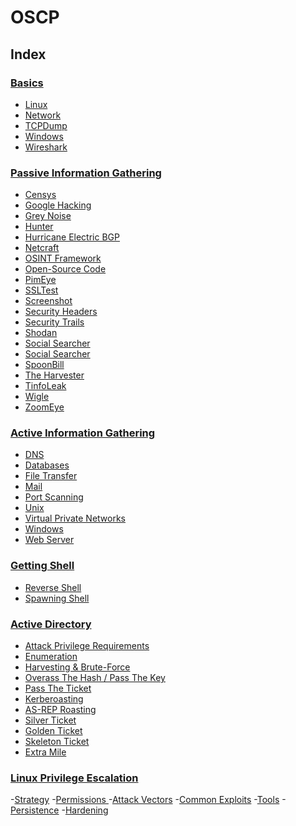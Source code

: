 # OSCP

## Index

### [Basics](https://github.com/Sp4c3Tr4v3l3r/OSCP/blob/main/Basics.md)

- [Linux](https://github.com/Sp4c3Tr4v3l3r/OSCP/blob/main/Basics.md#linux)
- [Network](https://github.com/Sp4c3Tr4v3l3r/OSCP/blob/main/Basics.md#network)
- [TCPDump](https://github.com/Sp4c3Tr4v3l3r/OSCP/blob/main/Basics.md#tcpdump)
- [Windows](https://github.com/Sp4c3Tr4v3l3r/OSCP/blob/main/Basics.md#windows)
- [Wireshark](https://github.com/Sp4c3Tr4v3l3r/OSCP/blob/main/Basics.md#wireshark-example)

### [Passive Information Gathering](https://github.com/Sp4c3Tr4v3l3r/OSCP/blob/main/Passive%20Information%20Gathering.md)

- [Censys](https://github.com/Sp4c3Tr4v3l3r/OSCP/blob/main/Passive%20Information%20Gathering.md#censys)
- [Google Hacking](https://github.com/Sp4c3Tr4v3l3r/OSCP/blob/main/Passive%20Information%20Gathering.md#google-hacking)
- [Grey Noise](https://github.com/Sp4c3Tr4v3l3r/OSCP/blob/main/Passive%20Information%20Gathering.md#grey-noise)
- [Hunter](https://github.com/Sp4c3Tr4v3l3r/OSCP/blob/main/Passive%20Information%20Gathering.md#hunter)
- [Hurricane Electric BGP](https://github.com/Sp4c3Tr4v3l3r/OSCP/blob/main/Passive%20Information%20Gathering.md#hurricane-electric-bgp)
- [Netcraft](https://github.com/Sp4c3Tr4v3l3r/OSCP/blob/main/Passive%20Information%20Gathering.md#netcraft)
- [OSINT Framework](https://github.com/Sp4c3Tr4v3l3r/OSCP/blob/main/Passive%20Information%20Gathering.md#osint-framework)
- [Open-Source Code](https://github.com/Sp4c3Tr4v3l3r/OSCP/blob/main/Passive%20Information%20Gathering.md#open-source-code)
- [PimEye](https://github.com/Sp4c3Tr4v3l3r/OSCP/blob/main/Passive%20Information%20Gathering.md#pimeye)
- [SSLTest](https://github.com/Sp4c3Tr4v3l3r/OSCP/blob/main/Passive%20Information%20Gathering.md#ssltest)
- [Screenshot](https://github.com/Sp4c3Tr4v3l3r/OSCP/blob/main/Passive%20Information%20Gathering.md#screenshot)
- [Security Headers](https://github.com/Sp4c3Tr4v3l3r/OSCP/blob/main/Passive%20Information%20Gathering.md#security-headers)
- [Security Trails](https://github.com/Sp4c3Tr4v3l3r/OSCP/blob/main/Passive%20Information%20Gathering.md#security-trails)
- [Shodan](https://github.com/Sp4c3Tr4v3l3r/OSCP/blob/main/Passive%20Information%20Gathering.md#shodan)
- [Social Searcher](https://github.com/Sp4c3Tr4v3l3r/OSCP/blob/main/Passive%20Information%20Gathering.md#social-searcher)
- [Social Searcher](https://github.com/Sp4c3Tr4v3l3r/OSCP/blob/main/Passive%20Information%20Gathering.md#social-searcher-1)
- [SpoonBill](https://github.com/Sp4c3Tr4v3l3r/OSCP/blob/main/Passive%20Information%20Gathering.md#spoonbill)
- [The Harvester](https://github.com/Sp4c3Tr4v3l3r/OSCP/blob/main/Passive%20Information%20Gathering.md#the-harvester)
- [TinfoLeak](https://github.com/Sp4c3Tr4v3l3r/OSCP/blob/main/Passive%20Information%20Gathering.md#tinfoleak)
- [Wigle](https://github.com/Sp4c3Tr4v3l3r/OSCP/blob/main/Passive%20Information%20Gathering.md#wigle)
- [ZoomEye](https://github.com/Sp4c3Tr4v3l3r/OSCP/blob/main/Passive%20Information%20Gathering.md#zoomeye)

### [Active Information Gathering](https://github.com/Sp4c3Tr4v3l3r/OSCP/blob/main/Active%20Information%20Gathering.md)

- [DNS](https://github.com/Sp4c3Tr4v3l3r/OSCP/blob/main/Active%20Information%20Gathering.md#dns)
- [Databases](https://github.com/Sp4c3Tr4v3l3r/OSCP/blob/main/Active%20Information%20Gathering.md#databases)
- [File Transfer](https://github.com/Sp4c3Tr4v3l3r/OSCP/blob/main/Active%20Information%20Gathering.md#files-transfer)
- [Mail](https://github.com/Sp4c3Tr4v3l3r/OSCP/blob/main/Active%20Information%20Gathering.md#mail)
- [Port Scanning](https://github.com/Sp4c3Tr4v3l3r/OSCP/blob/main/Active%20Information%20Gathering.md#port-scanning)
- [Unix](https://github.com/Sp4c3Tr4v3l3r/OSCP/blob/main/Active%20Information%20Gathering.md#unix)
- [Virtual Private Networks](https://github.com/Sp4c3Tr4v3l3r/OSCP/blob/main/Active%20Information%20Gathering.md#virtual-private-networks)
- [Windows](https://github.com/Sp4c3Tr4v3l3r/OSCP/blob/main/Active%20Information%20Gathering.md#microsoft-windows)
- [Web Server](https://github.com/Sp4c3Tr4v3l3r/OSCP/blob/main/Active%20Information%20Gathering.md#web-server)

### [Getting Shell](https://github.com/Sp4c3Tr4v3l3r/OSCP/blob/main/Getting%20Shell.md)

- [Reverse Shell](https://github.com/Sp4c3Tr4v3l3r/OSCP/blob/main/Getting%20Shell.md#reverse-shell)
- [Spawning Shell](https://github.com/Sp4c3Tr4v3l3r/OSCP/blob/main/Getting%20Shell.md#spawning-shell)


### [Active Directory](https://github.com/Sp4c3Tr4v3l3r/OSCP/blob/main/Active%20Directory.md)

- [Attack Privilege Requirements](https://github.com/Sp4c3Tr4v3l3r/OSCP/blob/main/Active%20Directory.md#attack-privilege-requirements)
- [Enumeration](https://github.com/Sp4c3Tr4v3l3r/OSCP/blob/main/Active%20Directory.md#enumeration)
- [Harvesting & Brute-Force](https://github.com/Sp4c3Tr4v3l3r/OSCP/blob/main/Active%20Directory.md#harvesting-&-brute-force)
- [Overass The Hash / Pass The Key](https://github.com/Sp4c3Tr4v3l3r/OSCP/blob/main/Active%20Directory.md#overass-the-hash-/-pass-the-key)
- [Pass The Ticket](https://github.com/Sp4c3Tr4v3l3r/OSCP/blob/main/Active%20Directory.md#pass-the-ticket)
- [Kerberoasting](https://github.com/Sp4c3Tr4v3l3r/OSCP/blob/main/Active%20Directory.md#kerberoasting)
- [AS-REP Roasting](https://github.com/Sp4c3Tr4v3l3r/OSCP/blob/main/Active%20Directory.mda#s-rep-roasting)
- [Silver Ticket](https://github.com/Sp4c3Tr4v3l3r/OSCP/blob/main/Active%20Directory.md#silver-ticket)
- [Golden Ticket](https://github.com/Sp4c3Tr4v3l3r/OSCP/blob/main/Active%20Directory.md#golden-ticket)
- [Skeleton Ticket](https://github.com/Sp4c3Tr4v3l3r/OSCP/blob/main/Active%20Directory.md#skeleton-ticket)
- [Extra Mile](https://github.com/Sp4c3Tr4v3l3r/OSCP/blob/main/Active%20Directory.md#extra-mile)

### [Linux Privilege Escalation](https://github.com/Sp4c3Tr4v3l3r/OSCP/blob/main/Linux%20Privilege%20Escalation.md)

-[Strategy]()
-[Permissions ]()
-[Attack Vectors]()
-[Common Exploits]()
-[Tools]()
-[Persistence]()
-[Hardening]()


